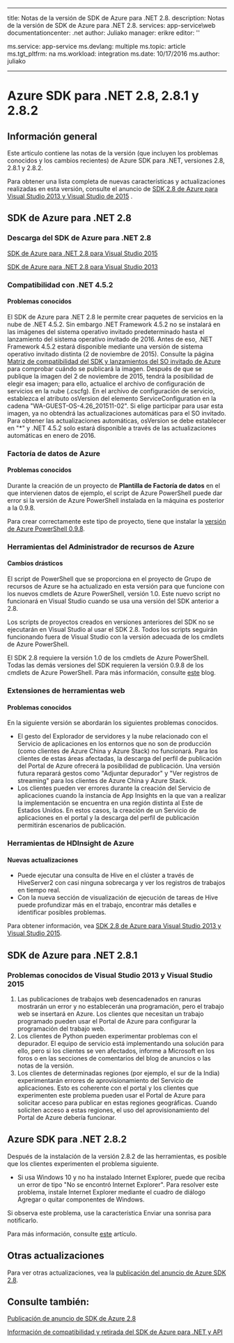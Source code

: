 
---
title: Notas de la versión de SDK de Azure para .NET 2.8.
description: Notas de la versión de SDK de Azure para .NET 2.8.
services: app-service\web
documentationcenter: .net
author: Juliako
manager: erikre
editor: ''

ms.service: app-service
ms.devlang: multiple
ms.topic: article
ms.tgt_pltfrm: na
ms.workload: integration
ms.date: 10/17/2016
ms.author: juliako

---
# <a name="azure-sdk-for-.net-2.8,-2.8.1-and-2.8.2"></a>Azure SDK para .NET 2.8, 2.8.1 y 2.8.2
## <a name="overview"></a>Información general
Este artículo contiene las notas de la versión (que incluyen los problemas conocidos y los cambios recientes) de Azure SDK para .NET, versiones 2.8, 2.8.1 y 2.8.2. 

Para obtener una lista completa de nuevas características y actualizaciones realizadas en esta versión, consulte el anuncio de [SDK 2.8 de Azure para Visual Studio 2013 y Visual Studio de 2015](https://azure.microsoft.com/blog/announcing-the-azure-sdk-2-8-for-net/) . 

## <a name="azure-sdk-for-.net-2.8"></a>SDK de Azure para .NET 2.8
### <a name="download-azure-sdk-for-.net-2.8"></a>Descarga del SDK de Azure para .NET 2.8
[SDK de Azure para .NET 2.8 para Visual Studio 2015](http://go.microsoft.com/fwlink/?LinkId=699285) 

[SDK de Azure para .NET 2.8 para Visual Studio 2013](http://go.microsoft.com/fwlink/?LinkId=699287)

### <a name=".net-4.5.2-support"></a>Compatibilidad con .NET 4.5.2
#### <a name="known-issues"></a>Problemas conocidos
El SDK de Azure para .NET 2.8 le permite crear paquetes de servicios en la nube de .NET 4.5.2. Sin embargo .NET Framework 4.5.2 no se instalará en las imágenes del sistema operativo invitado predeterminado hasta el lanzamiento del sistema operativo invitado de 2016. Antes de eso, .NET Framework 4.5.2 estará disponible mediante una versión de sistema operativo invitado distinta (2 de noviembre de 2015). Consulte la página [Matriz de compatibilidad del SDK y lanzamientos del SO invitado de Azure](../cloud-services/cloud-services-guestos-update-matrix.md) para comprobar cuándo se publicará la imagen.  Después de que se publique la imagen del 2 de noviembre de 2015, tendrá la posibilidad de elegir esa imagen; para ello, actualice el archivo de configuración de servicios en la nube (.cscfg). En el archivo de configuración de servicio, establezca el atributo osVersion del elemento ServiceConfiguration en la cadena "WA-GUEST-OS-4.26_201511-02". Si elige participar para usar esta imagen, ya no obtendrá las actualizaciones automáticas para el SO invitado. Para obtener las actualizaciones automáticas, osVersion se debe establecer en "*" y .NET 4.5.2 solo estará disponible a través de las actualizaciones automáticas en enero de 2016.

### <a name="azure-data-factory"></a>Factoría de datos de Azure
#### <a name="known-issues"></a>Problemas conocidos
Durante la creación de un proyecto de **Plantilla de Factoría de datos** en el que intervienen datos de ejemplo, el script de Azure PowerShell puede dar error si la versión de Azure PowerShell instalada en la máquina es posterior a la 0.9.8.

Para crear correctamente este tipo de proyecto, tiene que instalar la [versión de Azure PowerShell 0.9.8](https://github.com/Azure/azure-powershell/releases/download/v0.9.8-September2015/azure-powershell.0.9.8.msi).

### <a name="azure-resource-manager-tools"></a>Herramientas del Administrador de recursos de Azure
#### <a name="breaking-changes"></a>Cambios drásticos
El script de PowerShell que se proporciona en el proyecto de Grupo de recursos de Azure se ha actualizado en esta versión para que funcione con los nuevos cmdlets de Azure PowerShell, versión 1.0.  Este nuevo script no funcionará en Visual Studio cuando se usa una versión del SDK anterior a 2.8.  

Los scripts de proyectos creados en versiones anteriores del SDK no se ejecutarán en Visual Studio al usar el SDK 2.8.  Todos los scripts seguirán funcionando fuera de Visual Studio con la versión adecuada de los cmdlets de Azure PowerShell.  

El SDK 2.8 requiere la versión 1.0 de los cmdlets de Azure PowerShell.  Todas las demás versiones del SDK requieren la versión 0.9.8 de los cmdlets de Azure PowerShell.  Para más información, consulte [este](http://go.microsoft.com/fwlink/?LinkID=623011) blog.

### <a name="web-tools-extensions"></a>Extensiones de herramientas web
#### <a name="known-issues"></a>Problemas conocidos
En la siguiente versión se abordarán los siguientes problemas conocidos.

* El gesto del Explorador de servidores y la nube relacionado con el Servicio de aplicaciones en los entornos que no son de producción (como clientes de Azure China y Azure Stack) no funcionará. Para los clientes de estas áreas afectadas, la descarga del perfil de publicación del Portal de Azure ofrecerá la posibilidad de publicación. Una versión futura reparará gestos como "Adjuntar depurador" y "Ver registros de streaming" para los clientes de Azure China y Azure Stack. 
* Los clientes pueden ver errores durante la creación del Servicio de aplicaciones cuando la instancia de App Insights en la que van a realizar la implementación se encuentra en una región distinta al Este de Estados Unidos. En estos casos, la creación de un Servicio de aplicaciones en el portal y la descarga del perfil de publicación permitirán escenarios de publicación. 

### <a name="azure-hdinsight-tools"></a>Herramientas de HDInsight de Azure
#### <a name="new-updates"></a>Nuevas actualizaciones
* Puede ejecutar una consulta de Hive en el clúster a través de HiveServer2 con casi ninguna sobrecarga y ver los registros de trabajos en tiempo real.
* Con la nueva sección de visualización de ejecución de tareas de Hive puede profundizar más en el trabajo, encontrar más detalles e identificar posibles problemas.

Para obtener información, vea [SDK 2.8 de Azure para Visual Studio 2013 y Visual Studio 2015](https://azure.microsoft.com/blog/announcing-the-azure-sdk-2-8-for-net/). 

## <a name="azure-sdk-for-.net-2.8.1"></a>SDK de Azure para .NET 2.8.1
### <a name="known-issues-for-visual-studio-2013-and-visual-studio-2015"></a>Problemas conocidos de Visual Studio 2013 y Visual Studio 2015
1. Las publicaciones de trabajos web desencadenados en ranuras mostrarán un error y no establecerán una programación, pero el trabajo web se insertará en Azure. Los clientes que necesitan un trabajo programado pueden usar el Portal de Azure para configurar la programación del trabajo web. 
2. Los clientes de Python pueden experimentar problemas con el depurador. El equipo de servicio está implementando una solución para ello, pero si los clientes se ven afectados, informe a Microsoft en los foros o en las secciones de comentarios del blog de anuncios o las notas de la versión. 
3. Los clientes de determinadas regiones (por ejemplo, el sur de la India) experimentarán errores de aprovisionamiento del Servicio de aplicaciones. Esto es coherente con el portal y los clientes que experimenten este problema pueden usar el Portal de Azure para solicitar acceso para publicar en estas regiones geográficas. Cuando soliciten acceso a estas regiones, el uso del aprovisionamiento del Portal de Azure debería funcionar. 

## <a name="azure-sdk-for-.net-2.8.2"></a>Azure SDK para .NET 2.8.2
Después de la instalación de la versión 2.8.2 de las herramientas, es posible que los clientes experimenten el problema siguiente.         

* Si usa Windows 10 y no ha instalado Internet Explorer, puede que reciba un error de tipo "No se encontró Internet Explorer".
  Para resolver este problema, instale Internet Explorer mediante el cuadro de diálogo Agregar o quitar componentes de Windows.

Si observa este problema, use la característica Enviar una sonrisa para notificarlo.

Para más información, consulte [este](https://azure.microsoft.com/blog/announcing-azure-sdk-2-8-2-for-net/) artículo.

## <a name="other-updates"></a>Otras actualizaciones
Para ver otras actualizaciones, vea la [publicación del anuncio de Azure SDK 2.8](https://azure.microsoft.com/blog/announcing-the-azure-sdk-2-8-for-net/).

## <a name="also-see"></a>Consulte también:
[Publicación de anuncio de SDK de Azure 2.8](https://azure.microsoft.com/blog/announcing-the-azure-sdk-2-8-for-net/)

[Información de compatibilidad y retirada del SDK de Azure para .NET y API](https://msdn.microsoft.com/library/azure/dn479282.aspx)

<!--HONumber=Oct16_HO2-->


